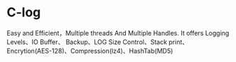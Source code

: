 # C-log

Easy and Efficient，Multiple threads And Multiple Handles.
It offers Logging Levels、IO Buffer、 Backup、LOG Size Control、Stack print、Encrytion(AES-128)、Compression(lz4)、HashTab(MD5)
